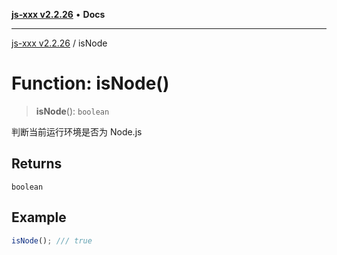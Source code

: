 [**js-xxx v2.2.26**](../README.md) • **Docs**

***

[js-xxx v2.2.26](../README.md) / isNode

# Function: isNode()

> **isNode**(): `boolean`

判断当前运行环境是否为 Node.js

## Returns

`boolean`

## Example

```ts
isNode(); /// true
```
